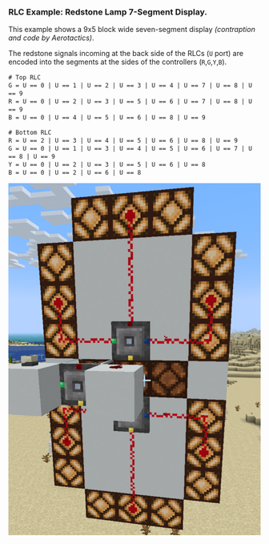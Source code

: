 
### RLC Example: Redstone Lamp 7-Segment Display.

This example shows a 9x5 block wide seven-segment display
*(contraption and code by Aerotactics)*.

The redstone signals incoming at the back side of the RLCs (`U` port)
are encoded into the segments at the sides of the controllers (`R`,`G`,`Y`,`B`).

```
# Top RLC
G = U == 0 | U == 1 | U == 2 | U == 3 | U == 4 | U == 7 | U == 8 | U == 9
R = U == 0 | U == 2 | U == 3 | U == 5 | U == 6 | U == 7 | U == 8 | U == 9
B = U == 0 | U == 4 | U == 5 | U == 6 | U == 8 | U == 9
```

```
# Bottom RLC
R = U == 2 | U == 3 | U == 4 | U == 5 | U == 6 | U == 8 | U == 9
G = U == 0 | U == 1 | U == 3 | U == 4 | U == 5 | U == 6 | U == 7 | U == 8 | U == 9
Y = U == 0 | U == 2 | U == 3 | U == 5 | U == 6 | U == 8
B = U == 0 | U == 2 | U == 6 | U == 8
```

![seven-segment](seven-segment.png)
